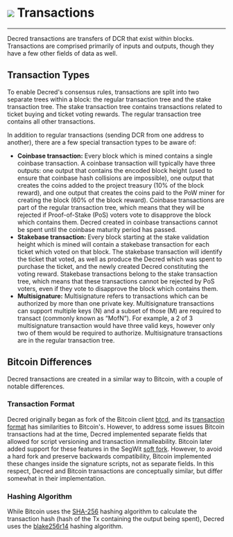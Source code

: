 # <img class="dcr-icon" src="/img/dcr-icons/Transactions.svg" /> Transactions

---

Decred transactions are transfers of DCR that exist within blocks. Transactions are comprised primarily of inputs and outputs, though they have a few other fields of data as well.

## Transaction Types

To enable Decred's consensus rules, transactions are split into two separate trees within a block: the regular transaction tree and the stake transaction tree. The stake transaction tree contains transactions related to ticket buying and ticket voting rewards. The regular transaction tree contains all other transactions.

In addition to regular transactions (sending DCR from one address to another), there are a few special transaction types to be aware of:

* **Coinbase transaction:** Every block which is mined contains a single coinbase transaction. A coinbase transaction will typically have three outputs: one output that contains the encoded block height (used to ensure that coinbase hash collisions are impossible), one output that creates the coins added to the project treasury (10% of the block reward), and one output that creates the coins paid to the PoW miner for creating the block (60% of the block reward). Coinbase transactions are part of the regular transaction tree, which means that they will be rejected if Proof-of-Stake (PoS) voters vote to disapprove the block which contains them. Decred created in coinbase transactions cannot be spent until the coinbase maturity period has passed.
* **Stakebase transaction:** Every block starting at the stake validation height which is mined will contain a stakebase transaction for each ticket which voted on that block. The stakebase transaction will identify the ticket that voted, as well as produce the Decred which was spent to purchase the ticket, and the newly created Decred constituting the voting reward. Stakebase transactions belong to the stake transaction tree, which means that these transactions cannot be rejected by PoS voters, even if they vote to disapprove the block which contains them.
* **Multisignature:** Multisignature refers to transactions which can be authorized by more than one private key. Multisignature transactions can support multiple keys (N) and a subset of those (M) are required to transact (commonly known as “MofN”). For example, a 2 of 3 multisignature transaction would have three valid keys, however only two of them would be required to authorize. Multisignature transactions are in the regular transaction tree.

## Bitcoin Differences

Decred transactions are created in a similar way to Bitcoin, with a couple of notable differences.

### Transaction Format

Decred originally began as fork of the Bitcoin client [btcd](https://github.com/btcsuite/btcd),
and its [transaction format](transaction-format.md) has similarities to Bitcoin's.
However, to address some issues Bitcoin transactions had at the time,
Decred implemented separate fields that allowed for script versioning and transaction immalleability.
Bitcoin later added support for these features in the SegWit [soft fork](https://en.wikipedia.org/wiki/SegWit). However, to avoid a hard fork and preserve backwards compatibility,
Bitcoin implemented these changes inside the signature scripts, not as separate fields.
In this respect, Decred and Bitcoin transactions are conceptually similar,
but differ somewhat in their implementation.

### Hashing Algorithm

While Bitcoin uses the [SHA-256](https://en.bitcoinwiki.org/wiki/SHA-256) hashing algorithm to calculate the transaction hash (hash of the Tx containing the output being spent), Decred uses the [blake256r14](https://docs.decred.org/research/blake-256-hash-function/) hashing algorithm. 

